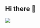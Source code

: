 ## Hi there 👋



<p align="left">
 <img src="https://readme-typing-svg.herokuapp.com/?lines=Welcome+to+my+GitHub+Profile!&center=true&width=360&height=30">
</p>


<!--
**Josed2024/Josed2024** is a ✨ _special_ ✨ repository because its `README.md` (this file) appears on your GitHub profile.

Here are some ideas to get you started:

- 🔭 I’m currently working on ...
- 🌱 I’m currently learning ...
- 👯 I’m looking to collaborate on ...
- 🤔 I’m looking for help with ...
- 💬 Ask me about ...
- 📫 How to reach me: ...
- 😄 Pronouns: ...
- ⚡ Fun fact: ...
-->
